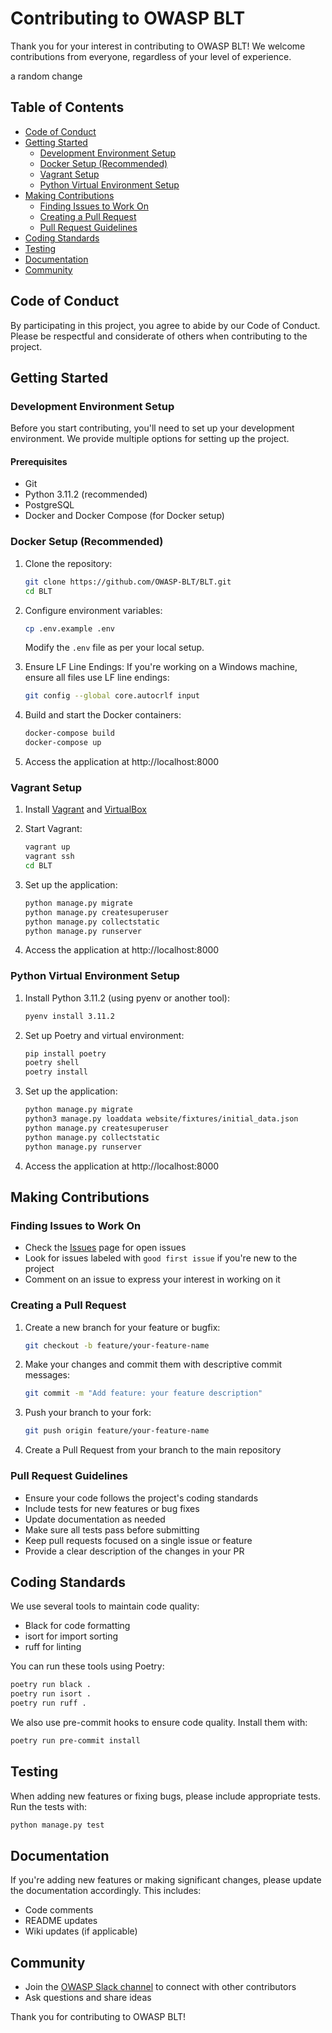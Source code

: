 # Contributing to OWASP BLT

Thank you for your interest in contributing to OWASP BLT! We welcome contributions from everyone, regardless of your level of experience.

 a random change

## Table of Contents

- [Code of Conduct](#code-of-conduct)
- [Getting Started](#getting-started)
  - [Development Environment Setup](#development-environment-setup)
  - [Docker Setup (Recommended)](#docker-setup-recommended)
  - [Vagrant Setup](#vagrant-setup)
  - [Python Virtual Environment Setup](#python-virtual-environment-setup)
- [Making Contributions](#making-contributions)
  - [Finding Issues to Work On](#finding-issues-to-work-on)
  - [Creating a Pull Request](#creating-a-pull-request)
  - [Pull Request Guidelines](#pull-request-guidelines)
- [Coding Standards](#coding-standards)
- [Testing](#testing)
- [Documentation](#documentation)
- [Community](#community)

## Code of Conduct

By participating in this project, you agree to abide by our Code of Conduct. Please be respectful and considerate of others when contributing to the project.

## Getting Started

### Development Environment Setup

Before you start contributing, you'll need to set up your development environment. We provide multiple options for setting up the project.

#### Prerequisites

- Git
- Python 3.11.2 (recommended)
- PostgreSQL
- Docker and Docker Compose (for Docker setup)

### Docker Setup (Recommended)

1. Clone the repository:

   ```bash
   git clone https://github.com/OWASP-BLT/BLT.git
   cd BLT
   ```

2. Configure environment variables:

   ```bash
   cp .env.example .env
   ```

   Modify the `.env` file as per your local setup.

3. Ensure LF Line Endings:
   If you're working on a Windows machine, ensure all files use LF line endings:

   ```bash
   git config --global core.autocrlf input
   ```

4. Build and start the Docker containers:

   ```bash
   docker-compose build
   docker-compose up
   ```

5. Access the application at http://localhost:8000

### Vagrant Setup

1. Install [Vagrant](https://www.vagrantup.com/) and [VirtualBox](https://www.virtualbox.org/)

2. Start Vagrant:

   ```bash
   vagrant up
   vagrant ssh
   cd BLT
   ```

3. Set up the application:

   ```bash
   python manage.py migrate
   python manage.py createsuperuser
   python manage.py collectstatic
   python manage.py runserver
   ```

4. Access the application at http://localhost:8000

### Python Virtual Environment Setup

1. Install Python 3.11.2 (using pyenv or another tool):

   ```bash
   pyenv install 3.11.2
   ```

2. Set up Poetry and virtual environment:

   ```bash
   pip install poetry
   poetry shell
   poetry install
   ```

3. Set up the application:

   ```bash
   python manage.py migrate
   python3 manage.py loaddata website/fixtures/initial_data.json
   python manage.py createsuperuser
   python manage.py collectstatic
   python manage.py runserver
   ```

4. Access the application at http://localhost:8000

## Making Contributions

### Finding Issues to Work On

- Check the [Issues](https://github.com/OWASP-BLT/BLT/issues) page for open issues
- Look for issues labeled with `good first issue` if you're new to the project
- Comment on an issue to express your interest in working on it

### Creating a Pull Request

1. Create a new branch for your feature or bugfix:

   ```bash
   git checkout -b feature/your-feature-name
   ```

2. Make your changes and commit them with descriptive commit messages:

   ```bash
   git commit -m "Add feature: your feature description"
   ```

3. Push your branch to your fork:

   ```bash
   git push origin feature/your-feature-name
   ```

4. Create a Pull Request from your branch to the main repository

### Pull Request Guidelines

- Ensure your code follows the project's coding standards
- Include tests for new features or bug fixes
- Update documentation as needed
- Make sure all tests pass before submitting
- Keep pull requests focused on a single issue or feature
- Provide a clear description of the changes in your PR

## Coding Standards

We use several tools to maintain code quality:

- Black for code formatting
- isort for import sorting
- ruff for linting

You can run these tools using Poetry:

```bash
poetry run black .
poetry run isort .
poetry run ruff .
```

We also use pre-commit hooks to ensure code quality. Install them with:

```bash
poetry run pre-commit install
```

## Testing

When adding new features or fixing bugs, please include appropriate tests. Run the tests with:

```bash
python manage.py test
```

## Documentation

If you're adding new features or making significant changes, please update the documentation accordingly. This includes:

- Code comments
- README updates
- Wiki updates (if applicable)

## Community

- Join the [OWASP Slack channel](https://owasp.org/slack/invite) to connect with other contributors
- Ask questions and share ideas

Thank you for contributing to OWASP BLT!
